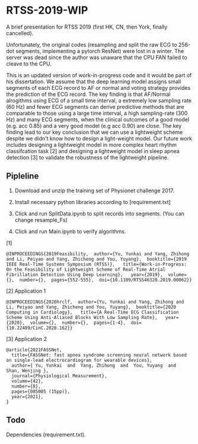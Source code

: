 # RTSS-2019-WIP
A brief presentation for RTSS 2019 (first HK, CN, then York, finally cancelled).

Unfortunately, the original codes (resampling and split the raw ECG to 256-dot segments, implementing a pytorch ResNet) were lost in a winter. The server was dead since the author was unaware that the CPU FAN failed to cleave to the CPU. 

This is an updated version of work-in-progress code and it would be part of his dissertation. We assume that the deep learning model assigns small segments of each ECG record to AF or normal and voting strategy provides the prediction of the ECG record. The key finding is that AF/Normal alrogithms using ECG of a small time interval, a extremely low sampling rate (60 Hz) and fewer ECG segments can derive predictive methods that are comparable to those using a large time interval, a high sampling-rate (300 Hz) and many ECG segments, when the clinical outcomes of a good model (e.g. acc 0.85) and a very good model (e.g acc 0.90) are close. The key finding lead to our key conclusion that we can use a lightweight scheme despite we didn't know how to design a light-weight model. Our future work includes designing a lightweight model in more complex heart rhythm classifcation task [2] and designing a lightweight model in sleep apnea detection [3] to validate the robustness of the lightweight pipeline.  

## Pipleline

1. Download and unzip the training set of Physionet challenge 2017.

2. Install necessary python libraries according to [requirement.txt]

3. Click and run SplitData.ipynb to split records into segments. (You can change resample_Fs)

4. Click and run Main.ipynb to verify algorithms.
 
[1]
```
@INPROCEEDINGS{2019Feasibility,  author={Yu, Yunkai and Yang, Zhihong and Li, Peiyao and Yang, Zhicheng and You, Yuyang},  booktitle={2019 IEEE Real-Time Systems Symposium (RTSS)},   title={Work-in-Progress: On the Feasibility of Lightweight Scheme of Real-Time Atrial Fibrillation Detection Using Deep Learning},   year={2019},  volume={},  number={},  pages={552-555},  doi={10.1109/RTSS46320.2019.00062}}
```

[2] Application 1
```
@INPROCEEDINGS{2020hrclf,  author={Yu, Yunkai and Yang, Zhihong and Li, Peiyao and Yang, Zhicheng and You, Yuyang},  booktitle={2020 Computing in Cardiology},   title={A Real-Time ECG Classification Scheme Using Anti-Aliased Blocks With Low Sampling Rate},   year={2020},  volume={},  number={},  pages={1-4},  doi={10.22489/CinC.2020.162}}
```

[3] Application 2
```
@article{2021FASSNet,
  title={FASSNet: fast apnea syndrome screening neural network based on single-lead electrocardiogram for wearable devices},
  author={ Yu, Yunkai  and  Yang, Zhihong  and  You, Yuyang  and  Shan, Wenjing },
  journal={Physiological Measurement},
  volume={42},
  number={8},
  pages={085005 (15pp)},
  year={2021},
}
```

## Todo

Dependencies (requirement.txt).
